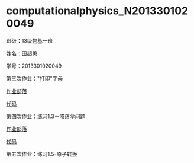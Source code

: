 #  computationalphysics_N2013301020049
 班级：13级物基一班

 姓名：田超勇

 学号：2013301020049



第三次作业："打印"字母

   [作业部落](https://www.zybuluo.com/Tianchaoyong/note/400361)

   [代码](https://github.com/tianchaoyong/computationalphysics_N2013301020049/blob/master/Codes/the_3rd_homework%20code.py)



第四次作业：练习1.3－降落伞问题

   [作业部落](https://www.zybuluo.com/Tianchaoyong/note/404572)
   
   [代码](https://github.com/tianchaoyong/computationalphysics_N2013301020049/blob/master/Codes/the%204th%20homework%20code.py)


第五次作业：练习1.5-原子转换

   []()

